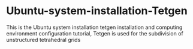 # Ubuntu-system-installation-Tetgen
This is the Ubuntu system installation tetgen installation and computing environment configuration tutorial, Tetgen is used for the subdivision of unstructured tetrahedral grids
